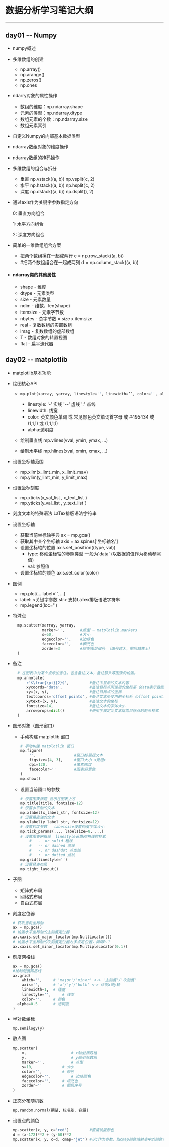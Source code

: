 # 数据分析学习笔记大纲

------

## day01 -- Numpy

- numpy概述

- 多维数组的创建

  - np.array()
  - np.arange()
  - np.zeros()
  - np.ones

- ndarry对象的属性操作

  - 数组的维度：np.ndarray.shape
  - 元素的类型：np.ndarray.dtype
  - 数组元素的个数：np.ndarray.size 
  - 数组元素索引

- 自定义Numpy的内部基本数据类型

- ndarray数组对象的维度操作

- ndarray数组的掩码操作

- 多维数组的组合与拆分

  - 垂直 np.vstack((a, b))  np.vsplit(c, 2)
  - 水平 np.hstack((a, b))  np.hsplit(c, 2)
  - 深度 np.dstack((a, b))  np.dsplit(i, 2)

- 通过axis作为关键字参数指定方向

  0: 垂直方向组合

  1: 水平方向组合

  2: 深度方向组合

- 简单的一维数组组合方案

  - 把两个数组摞在一起成两行 c = np.row_stack((a, b))
  - #把两个数组组合在一起成两列 d = np.column_stack((a, b))

- #### ndarray类的其他属性

  - shape - 维度
  - dtype - 元素类型
  - size - 元素数量
  - ndim - 维数，len(shape)
  - itemsize - 元素字节数
  - nbytes - 总字节数 = size x itemsize
  - real - 复数数组的实部数组
  - imag - 复数数组的虚部数组
  - T - 数组对象的转置视图
  - flat - 扁平迭代器

## day02 -- matplotlib

- matplotlib基本功能

- 绘图核心API

  - ```python
    mp.plot(xarray, yarray, linestyle='', linewidth=‘’, color='', alpha=‘’，label='')
    ```

    - linestyle: '-' 实线  '--' 虚线  ':' 点线
    - linewidth: 线宽
    - color: 英文颜色单词 或 常见颜色英文单词首字母 或 #495434 或 (1,1,1) 或 (1,1,1,1)
    - alpha:透明度

  - 绘制垂直线 mp.vlines(vval, ymin, ymax, ...)

  - 绘制水平线 mp.hlines(xval, xmin, xmax, ...)

- 设置坐标轴范围 

  - mp.xlim(x_limt_min, x_limit_max)
  - mp.ylim(y_limt_min, y_limit_max)

- 设置坐标刻度

  - mp.xticks(x_val_list , x_text_list )
  - mp.yticks(y_val_list , y_text_list )

- 刻度文本的特殊语法 LaTex排版语法字符串

- 设置坐标轴  

  - 获取当前坐标轴字典 ax = mp.gca()
  - 获取其中某个坐标轴 axis = ax.spines['坐标轴名']
  - 设置坐标轴的位置 axis.set_position((type, val))
    - type: <str> 移动坐标轴的参照类型  一般为'data' (以数据的值作为移动参照值)
    - val:  参照值
  - 设置坐标轴的颜色 axis.set_color(color)

- 图例

  - mp.plot(... label='', ...)
  - label: <关键字参数 str> 支持LaTex排版语法字符串
  - mp.legend(loc='')

- 特殊点

  ```python
    mp.scatter(xarray, yarray, 
               marker='', 		#点型 ~ matplotlib.markers
               s=60, 			#大小
               edgecolor='', 	#边缘色
               facecolor='',	#填充色
               zorder=3			#绘制图层编号 （编号越大，图层越靠上）
    )
  ```

- 备注

  ```python
    # 在图表中为某个点添加备注。包含备注文本，备注箭头等图像的设置。
    mp.annotate(
        r'$\frac{\pi}{2}$',			#备注中显示的文本内容
        xycoords='data',			#备注目标点所使用的坐标系（data表示数据坐标系）
        xy=(x, y),	 				#备注目标点的坐标
        textcoords='offset points',	#备注文本所使用的坐标系（offset points表示参照点的偏移坐标系）
        xytext=(x, y),				#备注文本的坐标
        fontsize=14,				#备注文本的字体大小
        arrowprops=dict()			#使用字典定义文本指向目标点的箭头样式
    )
  ```

  

- 图形对象（图形窗口）

  - 手动构建 matplotlib 窗口

    ```python
    # 手动构建 matplotlib 窗口
    mp.figure(
        '',					#窗口标题栏文本 
        figsize=(4, 3),		#窗口大小 <元组>
        dpi=120,			#像素密度
    	facecolor=''		#图表背景色
    )
    mp.show()
    ```

  - 设置当前窗口的参数

    ```python
    # 设置图表标题 显示在图表上方
    mp.title(title, fontsize=12)
    # 设置水平轴的文本
    mp.xlabel(x_label_str, fontsize=12)
    # 设置垂直轴的文本
    mp.ylabel(y_label_str, fontsize=12)
    # 设置刻度参数   labelsize设置刻度字体大小
    mp.tick_params(..., labelsize=8, ...)
    # 设置图表网格线  linestyle设置网格线的样式
    	#	-  or solid 粗线
    	#   -- or dashed 虚线
    	#   -. or dashdot 点虚线
    	#   :  or dotted 点线
    mp.grid(linestyle='')
    # 设置紧凑布局
    mp.tight_layout() 
    ```

- 子图

  - 矩阵式布局
  - 网格式布局
  - 自由式布局

- 刻度定位器

  ```python
  # 获取当前坐标轴
  ax = mp.gca()
  # 设置水平坐标轴的主刻度定位器
  ax.xaxis.set_major_locator(mp.NullLocator())
  # 设置水平坐标轴的次刻度定位器为多点定位器，间隔0.1
  ax.xaxis.set_minor_locator(mp.MultipleLocator(0.1))
  ```

- 刻度网格线

  ```python
  ax = mp.gca()
  #绘制刻度网格线
  ax.grid(
      which='',		# 'major'/'minor' <-> '主刻度'/'次刻度' 
      axis='',		# 'x'/'y'/'both' <-> 绘制x或y轴
      linewidth=1, 	# 线宽
      linestyle='', 	# 线型
      color='',		# 颜色
  	alpha=0.5		# 透明度
  )
  ```

- 半对数坐标 

  ```python
  mp.semilogy(y)
  ```

- 散点图

  ```python
  mp.scatter(
      x, 					# x轴坐标数组
      y,					# y轴坐标数组
      marker='', 			# 点型
      s=10,				# 大小
      color='',			# 颜色
      edgecolor='', 		# 边缘颜色
      facecolor='',		# 填充色
      zorder=''			# 图层序号
  )
  
  ```

- 正态分布随机数 

  ```python
  np.random.normal(期望, 标准差, 容量)
  
  ```

- 设置点的颜色

  ```python
  mp.scatter(x, y, c='red')			#直接设置颜色
  d = (x-172)**2 + (y-60)**2
  mp.scatter(x, y, c=d, cmap='jet')	#以c作为参数，取cmap颜色映射表中的颜色值
  
  ```


